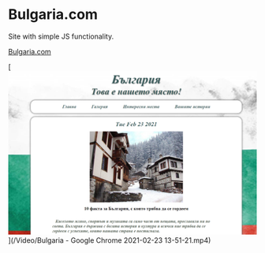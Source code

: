# Bulgaria.com

Site with simple JS functionality.

[Bulgaria.com](https://darya-slugina.github.io/Bulgaria.com/.) 

[![Watch the video](/Video/1.png)](/Video/Bulgaria - Google Chrome 2021-02-23 13-51-21.mp4)
